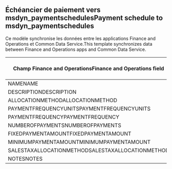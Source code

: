 ## <a name="payment-schedule-to-msdyn_paymentschedules"></a><span data-ttu-id="2a0eb-101">Échéancier de paiement vers msdyn_paymentschedules</span><span class="sxs-lookup"><span data-stu-id="2a0eb-101">Payment schedule to msdyn_paymentschedules</span></span>

<span data-ttu-id="2a0eb-102">Ce modèle synchronise les données entre les applications Finance and Operations et Common Data Service.</span><span class="sxs-lookup"><span data-stu-id="2a0eb-102">This template synchronizes data between Finance and Operations apps and Common Data Service.</span></span>

<span data-ttu-id="2a0eb-103">Champ Finance and Operations</span><span class="sxs-lookup"><span data-stu-id="2a0eb-103">Finance and Operations field</span></span> | <span data-ttu-id="2a0eb-104">Type de mappage</span><span class="sxs-lookup"><span data-stu-id="2a0eb-104">Map type</span></span> | <span data-ttu-id="2a0eb-105">Autre champ Dynamics 365</span><span class="sxs-lookup"><span data-stu-id="2a0eb-105">Other Dynamics 365 field</span></span> | <span data-ttu-id="2a0eb-106">Valeur par défaut</span><span class="sxs-lookup"><span data-stu-id="2a0eb-106">Default value</span></span>
---|---|---|---
<span data-ttu-id="2a0eb-107">NAME</span><span class="sxs-lookup"><span data-stu-id="2a0eb-107">NAME</span></span> | = | <span data-ttu-id="2a0eb-108">msdyn_name</span><span class="sxs-lookup"><span data-stu-id="2a0eb-108">msdyn_name</span></span> | 
<span data-ttu-id="2a0eb-109">DESCRIPTION</span><span class="sxs-lookup"><span data-stu-id="2a0eb-109">DESCRIPTION</span></span> | = | <span data-ttu-id="2a0eb-110">msdyn_description</span><span class="sxs-lookup"><span data-stu-id="2a0eb-110">msdyn_description</span></span> | 
<span data-ttu-id="2a0eb-111">ALLOCATIONMETHOD</span><span class="sxs-lookup"><span data-stu-id="2a0eb-111">ALLOCATIONMETHOD</span></span> | >< | <span data-ttu-id="2a0eb-112">msdyn_allocationmethod</span><span class="sxs-lookup"><span data-stu-id="2a0eb-112">msdyn_allocationmethod</span></span> | 
<span data-ttu-id="2a0eb-113">PAYMENTFREQUENCYUNITS</span><span class="sxs-lookup"><span data-stu-id="2a0eb-113">PAYMENTFREQUENCYUNITS</span></span> | >< | <span data-ttu-id="2a0eb-114">msdyn_paymentfrequencyunit</span><span class="sxs-lookup"><span data-stu-id="2a0eb-114">msdyn_paymentfrequencyunit</span></span> | 
<span data-ttu-id="2a0eb-115">PAYMENTFREQUENCY</span><span class="sxs-lookup"><span data-stu-id="2a0eb-115">PAYMENTFREQUENCY</span></span> | = | <span data-ttu-id="2a0eb-116">msdyn_paymentfrequency</span><span class="sxs-lookup"><span data-stu-id="2a0eb-116">msdyn_paymentfrequency</span></span> | 
<span data-ttu-id="2a0eb-117">NUMBEROFPAYMENTS</span><span class="sxs-lookup"><span data-stu-id="2a0eb-117">NUMBEROFPAYMENTS</span></span> | = | <span data-ttu-id="2a0eb-118">msdyn_numberofpayments</span><span class="sxs-lookup"><span data-stu-id="2a0eb-118">msdyn_numberofpayments</span></span> | 
<span data-ttu-id="2a0eb-119">FIXEDPAYMENTAMOUNT</span><span class="sxs-lookup"><span data-stu-id="2a0eb-119">FIXEDPAYMENTAMOUNT</span></span> | = | <span data-ttu-id="2a0eb-120">msdyn_fixedpaymentamount</span><span class="sxs-lookup"><span data-stu-id="2a0eb-120">msdyn_fixedpaymentamount</span></span> | 
<span data-ttu-id="2a0eb-121">MINIMUMPAYMENTAMOUNT</span><span class="sxs-lookup"><span data-stu-id="2a0eb-121">MINIMUMPAYMENTAMOUNT</span></span> | = | <span data-ttu-id="2a0eb-122">msdyn_minimumpaymentamount</span><span class="sxs-lookup"><span data-stu-id="2a0eb-122">msdyn_minimumpaymentamount</span></span> | 
<span data-ttu-id="2a0eb-123">SALESTAXALLOCATIONMETHOD</span><span class="sxs-lookup"><span data-stu-id="2a0eb-123">SALESTAXALLOCATIONMETHOD</span></span> | >< | <span data-ttu-id="2a0eb-124">msdyn_salestaxallocationmethod</span><span class="sxs-lookup"><span data-stu-id="2a0eb-124">msdyn_salestaxallocationmethod</span></span> | 
<span data-ttu-id="2a0eb-125">NOTES</span><span class="sxs-lookup"><span data-stu-id="2a0eb-125">NOTES</span></span> | = | <span data-ttu-id="2a0eb-126">msdyn_note</span><span class="sxs-lookup"><span data-stu-id="2a0eb-126">msdyn_note</span></span> | 
